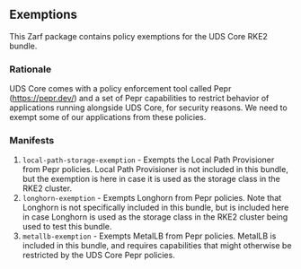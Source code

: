 ## Exemptions

This Zarf package contains policy exemptions for the UDS Core RKE2 bundle.

### Rationale

UDS Core comes with a policy enforcement tool called Pepr (https://pepr.dev/) and
a set of Pepr capabilities to restrict behavior of applications running alongside
UDS Core, for security reasons. We need to exempt some of our applications from
these policies.

### Manifests

1. `local-path-storage-exemption` - Exempts the Local Path Provisioner from Pepr
    policies. Local Path Provisioner is not included in this bundle, but the
    exemption is here in case it is used as the storage class in the RKE2 cluster.
2. `longhorn-exemption` - Exempts Longhorn from Pepr policies. Note that Longhorn
    is not specifically included in this bundle, but is included here in case
    Longhorn is used as the storage class in the RKE2 cluster being used to
    test this bundle.
3. `metallb-exemption` - Exempts MetalLB from Pepr policies. MetalLB is included
    in this bundle, and requires capabilities that might otherwise be restricted
    by the UDS Core Pepr policies.
